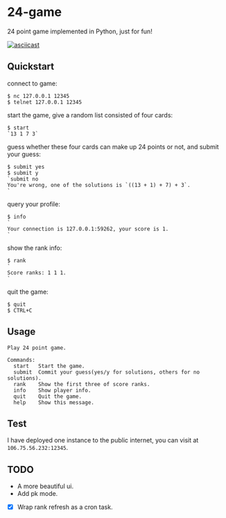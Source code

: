 # 24-game
24 point game implemented in Python, just for fun!

[![asciicast](https://asciinema.org/a/i4aAC6Fp3cnRL1zMqLULz3ynV.png)](https://asciinema.org/a/i4aAC6Fp3cnRL1zMqLULz3ynV)

## Quickstart

connect to game:

	$ nc 127.0.0.1 12345
	$ telnet 127.0.0.1 12345

start the game, give a random list consisted of four cards:

	$ start
	`13 1 7 3`

guess whether these four cards can make up 24 points or not, and submit your guess:

	$ submit yes
	$ submit y
	`submit no
	You're wrong, one of the solutions is `((13 + 1) + 7) + 3`.
	`

query your profile:

	$ info
	`
	Your connection is 127.0.0.1:59262, your score is 1.
	`
show the rank info:

	$ rank
	`
	Score ranks: 1 1 1.
	`

quit the game:

	$ quit
	$ CTRL+C

## Usage

	Play 24 point game.
  
	Commands:
	  start   Start the game.
	  submit  Commit your guess(yes/y for solutions, others for no solutions).
	  rank    Show the first three of score ranks.
	  info    Show player info.
	  quit    Quit the game.
	  help    Show this message.

## Test

I have deployed one instance to the public internet, you can visit at `106.75.56.232:12345`.

## TODO

- A more beautiful ui.
- Add pk mode.
- [x] Wrap rank refresh as a cron task.